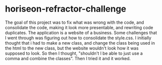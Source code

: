 # horiseon-refractor-challenge
The goal of this project was to fix what was wrong with the code, and consolidate the code, making it look more presentable, and rewriting code duplicates. 
The application is a website of a business.
Some challenges that I went through was figuring out how to consolidate the style.css.  I initially thought that i had to make a new class, and change the class being used in the html to the new class, but the website wouldn't look how it was supposed to look.  So then I thought, "shouldn't I be able to just use a comma and combine the classes".  Then I tried it and it worked.